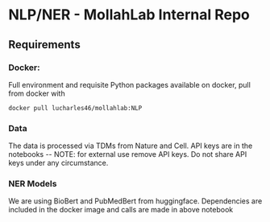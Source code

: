 # NLP/NER - MollahLab Internal Repo

## Requirements

### Docker:
Full environment and requisite Python packages available on docker, pull from docker with
```
docker pull lucharles46/mollahlab:NLP
```

### Data
The data is processed via TDMs from Nature and Cell. API keys are in the notebooks -- NOTE: for external use remove API keys. Do not share API keys under any circumstance.

### NER Models
We are using BioBert and PubMedBert from huggingface. Dependencies are included in the docker image and calls are made in above notebook



